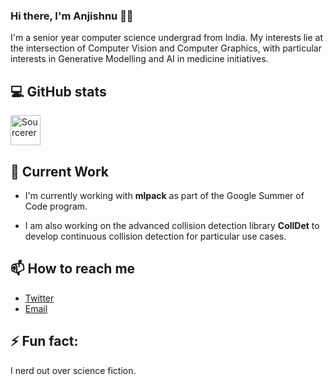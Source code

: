 ### Hi there, I'm Anjishnu 👋🏻

I'm a senior year computer science undergrad from India. My interests lie at the intersection of Computer Vision and Computer Graphics, with particular interests in Generative Modelling and AI in medicine initiatives. 

💻 GitHub stats
---

<div>
  <p>
<a href="https://sourcerer.io/iamshnoo"><img src="https://sourcerer.io/icons/logo-sharing.svg" height="48px" alt="Sourcerer"></a>
  </p>
</div>

🔭 Current Work
---

- I'm currently working with **mlpack** as part of the Google Summer of Code program.

- I am also working on the advanced collision detection library **CollDet** to develop continuous collision detection for particular use cases.


📫 How to reach me
---
- [Twitter](https://twitter.com/iamshnoo)
- [Email](mukherjee.anjishnu@gmail.com)


⚡ Fun fact:
---

I nerd out over science fiction.

<!--
**iamshnoo/iamshnoo** is a ✨ _special_ ✨ repository because its `README.md` (this file) appears on your GitHub profile.



- 🔭 I’m currently working on ...
- 🌱 I’m currently learning ...
- 👯 I’m looking to collaborate on ...
- 🤔 I’m looking for help with ...
- 💬 Ask me about ...
- 📫 How to reach me: ...
- 😄 Pronouns: ...
- ⚡ Fun fact: ...
-->
